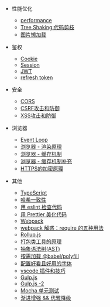 - 性能优化

  - [performance](engineering/web-performance-optimization.md)
  - [Tree Shaking:代码剪枝](engineering/tree-sharking.md)
  - [图片懒加载](engineering/Picture-Lazy-Loading.md)

- 鉴权

  - [Cookie](engineering/cookies.md)
  - [Session](engineering/session.md)
  - [JWT](engineering/JSON-Web-Token.md)
  - [refresh token](engineering/refresh-token.md)

- 安全

  - [CORS](Async/CORS.md)
  - [CSRF攻击和防御](engineering/anti-CSRF.md)
  - [XSS攻击和防御](engineering/XSS.md)

- 浏览器

  - [Event Loop](Async/EventLoop.md)
  - [浏览器 - 渲染原理](engineering/Browser-Rendering-Principle.md)
  - [浏览器 - 缓存机制](engineering/Cache-mechanism.md)
  - [浏览器 - 缓存机制补充](engineering/Cache-mechanism-supplement.md)
  - [HTTPS的加密原理](protocol/Asymmetric-encryption.md)

- 其他

  - [TypeScript](engineering/TypeScript.md)
  <!-- - [API-design](engineering/API-design.md) -->
  - [哈希一致性](engineering/Hash-consistency.md)
  - [用 eslint 检查代码](engineering/eslint.md)
  - [用 Prettier 美化代码](engineering/prettier.md)
  - [Webpack](engineering/Webpack.md)
  - [webpack 解惑：require 的五种用法](engineering/webpack-5-require.md)
  - [Rollup.js](engineering/rollupJS.md)
  - [打包类工具的原理](engineering/The-principle-of-package.md)
  - [抽象语法树(AST)](engineering/javascript-ast.md)
  - [按需加载 @babel/polyfill](engineering/babel-polyfill.md)
  - [配置好看且好用的字体](engineering/Code-Typeface.md)
  - [vscode 插件和技巧](engineering/vscode.md)
  - [Gulp.js](engineering/gulp.md)
  - [Gulp.js -2](engineering/gulp-new.md)
  - [Mocha 单元测试](engineering/Mocha.md)
  - [渐进增强 && 优雅降级](engineering/Enhancement-Degradation.md)
